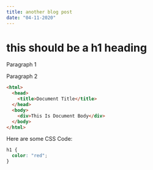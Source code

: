 ```yaml
---
title: another blog post 
date: "04-11-2020"
---
```


# this should be a h1 heading

Paragraph 1

Paragraph 2

```html
<html>
  <head>
    <title>Document Title</title>
  </head>
  <body>
    <div>This Is Document Body</div>
  </body>
</html>
```

Here are some CSS Code:

```css
h1 {
  color: "red";
}
```
